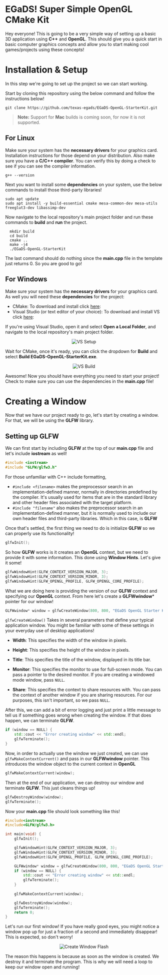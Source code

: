 
# EGaDS! Super Simple OpenGL CMake Kit

Hey everyone! This is going to be a very simple way of setting up a basic 3D application using **C++** and **OpenGL**. This should give you a quick start in basic computer graphics concepts and allow you to start making cool games/projects using these concepts!

# Installation & Setup

In this step we're going to set up the project so we can start working.

Start by cloning this repository using the below command and follow the instructions below!

```
git clone https://github.com/texas-egads/EGaDS-OpenGL-StarterKit.git
```
> **Note:** Support for **Mac** builds is coming soon, for now it is not supported.

## For Linux
Make sure your system has the **necessary drivers** for your graphics card. Installation instructions for those depend on your distribution. Also make sure you have a **C/C++ compiler**. You can verify this by doing a check to see if you can see the compiler information.
```
g++ --version
```
Next you want to install some **dependencies** on your system, use the below commands to install those third-party libraries!
```
sudo apt update
sudo apt install -y build-essential cmake mesa-common-dev mesa-utils freeglut3-dev libassimp-dev
```
Now navigate to the local repository's main project folder and run these commands to **build** and **run** the project.
```
  mkdir build
  cd build
  cmake ..
  make -j4
  ./EGaDS-OpenGL-StarterKit
```
The last command should do nothing since the **main.cpp** file in the template just returns 0. So you are good to go!

## For Windows
Make sure your system has the **necessary drivers** for your graphics card. As well you will need these **dependencies** for the project:
- CMake: To download and install click [here](https://cmake.org/download/):
- Visual Studio (or text editor of your choice): To download and install VS click [here](https://visualstudio.microsoft.com/vs/community/):

If you're using Visual Studio, open it and select **Open a Local Folder**, and navigate to the local repository's main project folder. 

<p align="center">
  <img src="images/1/VS-Setup.png" alt="VS Setup"/>
</p>

Wait for CMake, once it's ready, you can click the dropdown for **Build** and select **Build EGaDS-OpenGL-StarterKit.exe**.

<p align="center">
  <img src="images/1/VS-Build.png" alt="VS Build"/>
</p>

Awesome! Now you should have everything you need to start your project! Check to make sure you can use the dependencies in the **main.cpp** file!

# Creating a Window

Now that we have our project ready to go, let's start by creating a window. For that, we will be using the **GLFW** library.

## Setting up GLFW
We can first start by including **GLFW** at the top of our **main.cpp** file and let's include **iostream** as well!
```cpp
#include <iostream>
#include "GLFW/glfw3.h"
```
For those unfamiliar with C++ include formatting, 
- `#include <filename>` makes the preprocessor search in an implementation-defined manner, normally in directories predefined by the compiler. It's usually used for items that are in the standard library and other header files associated with the target platform. 
- `#include "filename"` also makes the preprocessor search in an implementation-defined manner, but it is normally used to include our own header files and third-party libraries. Which in this case, is **GLFW**

Once that's settled, the first thing we need to do is initialize **GLFW** so we can properly use its functionality! 
```cpp
glfwInit();
```
So how **GLFW** works is it creates an **OpenGL** context, but we need to provide it with some information. This done using **Window Hints**. Let's give it some!
```cpp
glfwWindowHint(GLFW_CONTEXT_VERSION_MAJOR, 3);
glfwWindowHint(GLFW_CONTEXT_VERSION_MINOR, 3);
glfwWindowHint(GLFW_OPENGL_PROFILE, GLFW_OPENGL_CORE_PROFILE);
```
What we are doing here is providing the version of our **GLFW** context and specifying our **OpenGL** context. From here let's create a **GLFWwindow*** pointer for our window!
```cpp
GLFWwindow* window = glfwCreateWindow(800, 800, "EGaDS OpenGL Starter Kit", NULL, NULL);
```
`glfwCreateWindow()` Takes in several parameters that define your typical application window. You might be familiar with some of these settings in your everyday use of desktop applications!
- **Width**: This specifies the width of the window in pixels.

- **Height**: This specifies the height of the window in pixels.

- **Title**: This specifies the title of the window, displayed in its title bar.

- **Monitor**: This specifies the monitor to use for full-screen mode. You can pass a pointer to the desired monitor. If you are creating a windowed mode window, pass `NULL`.

- **Share**: This specifies the context to share resources with. You can pass the context of another window if you are sharing resources. For our purposes, this isn't important, so we pass `NULL`.

After this, we can add a bit of error logging and just print a little message to tell us if something goes wrong when creating the window. If that does happen, we can terminate **GLFW**.
```cpp
if (window == NULL) {
	std::cout << "Error creating window" << std::endl;
	glfwTerminate();
}
```

Now, in order to actually use the window we just created, we can use `glfwMakeContextCurrent()` and pass in our **GLFWwindow** pointer. This introduces the window object to the current context in **OpenGL**
```cpp
glfwMakeContextCurrent(window);
```

Then at the end of our application, we can destroy our window and terminate **GLFW**. This just cleans things up!
```cpp
glfwDestroyWindow(window);
glfwTerminate();
```
Now your **main.cpp** file should look something like this!
```cpp
#include<iostream>
#include<GLFW/glfw3.h>

int main(void) {
	glfwInit();

	glfwWindowHint(GLFW_CONTEXT_VERSION_MAJOR, 3);
	glfwWindowHint(GLFW_CONTEXT_VERSION_MINOR, 3);
	glfwWindowHint(GLFW_OPENGL_PROFILE, GLFW_OPENGL_CORE_PROFILE);

	GLFWwindow* window = glfwCreateWindow(800, 800, "EGaDS OpenGL Starter Kit", NULL, NULL);
	if (window == NULL) {
		std::cout << "Error creating window" << std::endl;
		glfwTerminate();
	}
	
	glfwMakeContextCurrent(window);

	glfwDestroyWindow(window);
	glfwTerminate();
	return 0;
}
```

Let's run our first window! If you have really good eyes, you might notice a window pop up for just a fraction of a second and immediately disappear! This is expected, so don't worry!

<p align="center">
  <img src="images/2/Create-Window-Flash.gif" alt="Create Window Flash"/>
</p>

The reason this happens is because as soon as the window is created. We destroy it and terminate the program. This is why we will need a loop to keep our window open and running!
